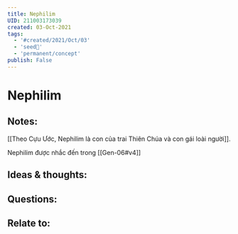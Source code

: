 ```yaml
---
title: Nephilim
UID: 211003173039
created: 03-Oct-2021
tags:
  - '#created/2021/Oct/03'
  - 'seed🥜'
  - 'permanent/concept'
publish: False
---
```

# Nephilim

## Notes:
[[Theo Cựu Ước, Nephilim là con của trai Thiên Chúa và con gái loài người]]. 

Nephilim được nhắc đến trong [[Gen-06#v4]]

## Ideas & thoughts:

## Questions:

## Relate to:
